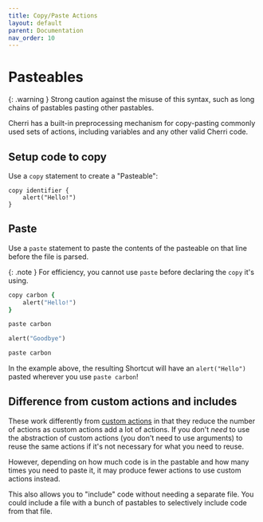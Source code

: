 ```yaml
---
title: Copy/Paste Actions
layout: default
parent: Documentation
nav_order: 10
---
```


# Pasteables

{: .warning }
Strong caution against the misuse of this syntax, such as long chains of pastables pasting other pastables.

Cherri has a built-in preprocessing mechanism for copy-pasting commonly used sets of actions, including variables and any other valid Cherri code.

## Setup code to copy

Use a `copy` statement to create a "Pasteable":

```
copy identifier {
    alert("Hello!")
}
```

## Paste

Use a `paste` statement to paste the contents of the pasteable on that line before the file is parsed.

{: .note }
For efficiency, you cannot use `paste` before declaring the `copy` it's using.

```ruby
copy carbon {
    alert("Hello!")
}

paste carbon

alert("Goodbye")

paste carbon
```

In the example above, the resulting Shortcut will have an `alert("Hello")` pasted wherever you use `paste carbon`!

## Difference from custom actions and includes

These work differently from [custom actions](/language/custom-actions) in that they reduce the number of actions as custom actions add a lot of actions. If you don't _need_ to use the abstraction of custom actions (you don't need to use arguments) to reuse the same actions if it's not necessary for what you need to reuse.

However, depending on how much code is in the pastable and how many times you need to paste it, it may produce fewer actions to use custom actions instead.

This also allows you to "include" code without needing a separate file. You could include a file with a bunch of pastables to selectively include code from that file.
